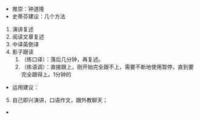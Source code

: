 - 推崇：钟道隆
- 史蒂芬建议：几个方法
1. 演讲复述
2. 阅读文章复述
3. 中译英倒译
4. 影子跟读
	1. （练口译）：落后几分钟，再复述。 
	2. （练语调）：直接跟上，刚开始完全跟不上，需要不断地使用暂停，直到要完全跟得上。1分钟的
- 运用建议：
5. 自己即兴演讲，口语作文，跟外教聊天；
- 
